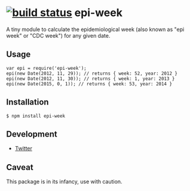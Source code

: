[![build status](https://secure.travis-ci.org/wombleton/epi-week.png)](http://travis-ci.org/wombleton/epi-week)
epi-week
======

A tiny module to calculate the epidemiological week (also known as "epi week" or "CDC week") for any given date.

Usage
----

    var epi = require('epi-week');
    epi(new Date(2012, 11, 29)); // returns { week: 52, year: 2012 }
    epi(new Date(2012, 11, 30)); // returns { week: 1, year: 2013 }
    epi(new Date(2015, 0, 1)); // returns { week: 53, year: 2014 }


Installation
------------

    $ npm install epi-week

Development
-----------

  * [Twitter](http://twitter.com/wombleton)

Caveat
------

This package is in its infancy, use with caution.
